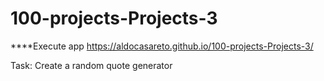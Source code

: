 # 100-projects-Projects-3

****Execute app
https://aldocasareto.github.io/100-projects-Projects-3/


Task: Create a random quote generator
